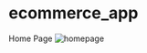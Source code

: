 # ecommerce_app

Home Page
![homepage](https://github.com/Avinash1705/ecommerce_app/assets/34656820/c4b07bab-050a-4b4f-a8e7-3e79f93184fc)
